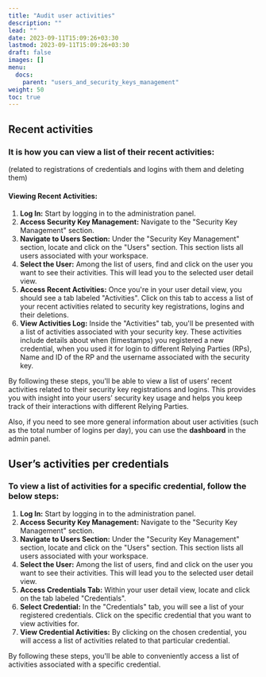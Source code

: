 ```yaml
---
title: "Audit user activities"
description: ""
lead: ""
date: 2023-09-11T15:09:26+03:30
lastmod: 2023-09-11T15:09:26+03:30
draft: false
images: []
menu:
  docs:
    parent: "users_and_security_keys_management"
weight: 50
toc: true
---
```


## Recent activities

### It is how you can view a list of their recent activities:

(related to registrations of credentials and logins with them and deleting them)

#### Viewing Recent Activities:

1. **Log In:** Start by logging in to the administration panel.
2. **Access Security Key Management:** Navigate to the "Security Key Management" section.
3. **Navigate to Users Section:** Under the "Security Key Management" section, locate and click on the "Users" section. This section lists all users associated with your workspace.
4. **Select the User:** Among the list of users, find and click on the user you want to see their activities. This will lead you to the selected user detail view.
5. **Access Recent Activities:** Once you're in your user detail view, you should see a tab labeled "Activities". Click on this tab to access a list of your recent activities related to security key registrations, logins and their deletions.
6. **View Activities Log:** Inside the "Activities" tab, you'll be presented with a list of activities associated with your security key. These activities include details about when (timestamps) you registered a new credential, when you used it for login to different Relying Parties (RPs), Name and ID of the RP and the username associated with the security key.

By following these steps, you'll be able to view a list of users’ recent activities related to their security key registrations and logins. This provides you with insight into your users’ security key usage and helps you keep track of their interactions with different Relying Parties.

Also, if you need to see more general information about user activities (such as the total number of logins per day), you can use the **dashboard** in the admin panel.

## User’s activities per credentials

### To view a list of activities for a specific credential, follow the below steps:

1. **Log In:** Start by logging in to the administration panel.
2. **Access Security Key Management:** Navigate to the "Security Key Management" section.
3. **Navigate to Users Section:** Under the "Security Key Management" section, locate and click on the "Users" section. This section lists all users associated with your workspace.
4. **Select the User:** Among the list of users, find and click on the user you want to see their activities. This will lead you to the selected user detail view.
5. **Access Credentials Tab:** Within your user detail view, locate and click on the tab labeled "Credentials".
6. **Select Credential:** In the "Credentials" tab, you will see a list of your registered credentials. Click on the specific credential that you want to view activities for.
7. **View Credential Activities:** By clicking on the chosen credential, you will access a list of activities related to that particular credential.

By following these steps, you'll be able to conveniently access a list of activities associated with a specific credential.
